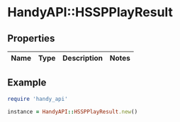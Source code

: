# HandyAPI::HSSPPlayResult

## Properties

| Name | Type | Description | Notes |
| ---- | ---- | ----------- | ----- |

## Example

```ruby
require 'handy_api'

instance = HandyAPI::HSSPPlayResult.new()
```

